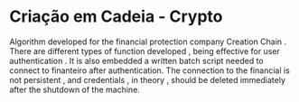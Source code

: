 # Criação em Cadeia - Crypto

Algorithm developed for the financial protection company Creation Chain . There are different types of function developed , being effective for user authentication . It is also embedded a written batch script needed to connect to finanteiro after authentication. The connection to the financial is not persistent , and credentials , in theory , should be deleted immediately after the shutdown of the machine.
